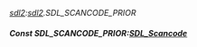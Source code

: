 _[sdl2](../../modules/sdl2/sdl2-module.md):[sdl2](../../modules/sdl2/sdl2-module.md).SDL\_SCANCODE\_PRIOR_
##### Const SDL\_SCANCODE\_PRIOR:[SDL_Scancode](../../modules/sdl2/sdl2-sdl_scancode.md)
